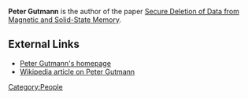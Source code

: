 **Peter Gutmann** is the author of the paper [Secure Deletion of Data
from Magnetic and Solid-State
Memory](http://www.cs.auckland.ac.nz/~pgut001/pubs/secure_del.html).

## External Links

- [Peter Gutmann's homepage](http://www.cs.auckland.ac.nz/~pgut001/)
- [Wikipedia article on Peter
  Gutmann](http://en.wikipedia.org/wiki/Peter_Gutmann)

[Category:People](Category:People "wikilink")